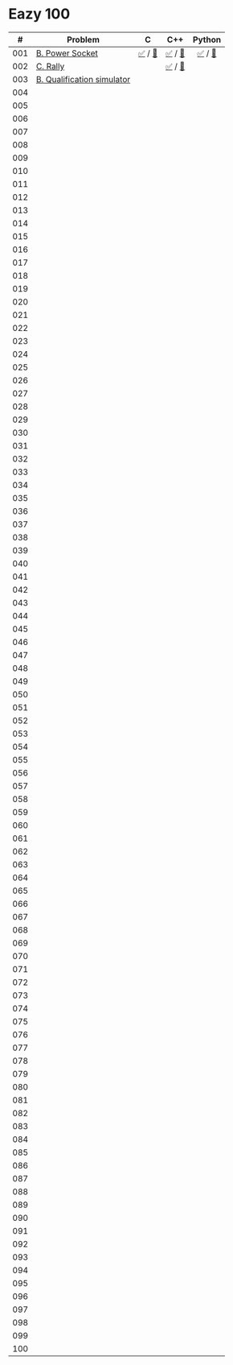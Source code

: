# Eazy 100

|#|Problem|C|C++|Python|
|:--:|----|:--:|:--:|:--:|
|001|[B. Power Socket](https://atcoder.jp/contests/abc139/tasks/abc139_b)|[✅](https://atcoder.jp/contests/abc139/submissions/47990066) / [📝](./001/main.c)|[✅](https://atcoder.jp/contests/abc139/submissions/47989913) / [📝](./001/main.cpp)|[✅](https://atcoder.jp/contests/abc139/submissions/47989985) / [📝](./001/main.py)|
|002|[C. Rally](https://atcoder.jp/contests/abc156/tasks/abc156_c)||[✅](https://atcoder.jp/contests/abc156/submissions/47989604) / [📝](./002/main.cpp)|
|003|[B. Qualification simulator](https://atcoder.jp/contests/code-festival-2016-qualb/tasks/codefestival_2016_qualB_b)||
|004|||
|005|||
|006|||
|007|||
|008|||
|009|||
|010|||
|011|||
|012|||
|013|||
|014|||
|015|||
|016|||
|017|||
|018|||
|019|||
|020|||
|021|||
|022|||
|023|||
|024|||
|025|||
|026|||
|027|||
|028|||
|029|||
|030|||
|031|||
|032|||
|033|||
|034|||
|035|||
|036|||
|037|||
|038|||
|039|||
|040|||
|041|||
|042|||
|043|||
|044|||
|045|||
|046|||
|047|||
|048|||
|049|||
|050|||
|051|||
|052|||
|053|||
|054|||
|055|||
|056|||
|057|||
|058|||
|059|||
|060|||
|061|||
|062|||
|063|||
|064|||
|065|||
|066|||
|067|||
|068|||
|069|||
|070|||
|071|||
|072|||
|073|||
|074|||
|075|||
|076|||
|077|||
|078|||
|079|||
|080|||
|081|||
|082|||
|083|||
|084|||
|085|||
|086|||
|087|||
|088|||
|089|||
|090|||
|091|||
|092|||
|093|||
|094|||
|095|||
|096|||
|097|||
|098|||
|099|||
|100|||
